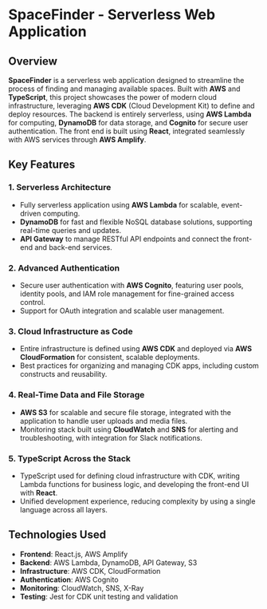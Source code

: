 # SpaceFinder - Serverless Web Application

## Overview

**SpaceFinder** is a serverless web application designed to streamline the process of finding and managing available spaces. Built with **AWS** and **TypeScript**, this project showcases the power of modern cloud infrastructure, leveraging **AWS CDK** (Cloud Development Kit) to define and deploy resources. The backend is entirely serverless, using **AWS Lambda** for computing, **DynamoDB** for data storage, and **Cognito** for secure user authentication. The front end is built using **React**, integrated seamlessly with AWS services through **AWS Amplify**.

## Key Features

### 1. **Serverless Architecture**
- Fully serverless application using **AWS Lambda** for scalable, event-driven computing.
- **DynamoDB** for fast and flexible NoSQL database solutions, supporting real-time queries and updates.
- **API Gateway** to manage RESTful API endpoints and connect the front-end and back-end services.

### 2. **Advanced Authentication**
- Secure user authentication with **AWS Cognito**, featuring user pools, identity pools, and IAM role management for fine-grained access control.
- Support for OAuth integration and scalable user management.

### 3. **Cloud Infrastructure as Code**
- Entire infrastructure is defined using **AWS CDK** and deployed via **AWS CloudFormation** for consistent, scalable deployments.
- Best practices for organizing and managing CDK apps, including custom constructs and reusability.

### 4. **Real-Time Data and File Storage**
- **AWS S3** for scalable and secure file storage, integrated with the application to handle user uploads and media files.
- Monitoring stack built using **CloudWatch** and **SNS** for alerting and troubleshooting, with integration for Slack notifications.

### 5. **TypeScript Across the Stack**
- TypeScript used for defining cloud infrastructure with CDK, writing Lambda functions for business logic, and developing the front-end UI with **React**.
- Unified development experience, reducing complexity by using a single language across all layers.

## Technologies Used

- **Frontend**: React.js, AWS Amplify
- **Backend**: AWS Lambda, DynamoDB, API Gateway, S3
- **Infrastructure**: AWS CDK, CloudFormation
- **Authentication**: AWS Cognito
- **Monitoring**: CloudWatch, SNS, X-Ray
- **Testing**: Jest for CDK unit testing and validation
